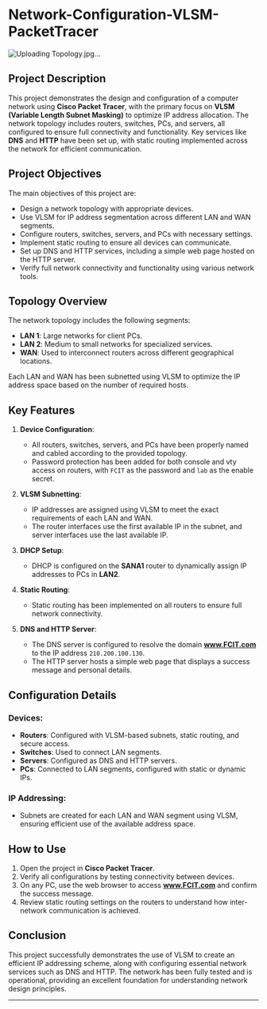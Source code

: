 # Network-Configuration-VLSM-PacketTracer
![Uploading Topology.jpg…]()

## Project Description
This project demonstrates the design and configuration of a computer network using **Cisco Packet Tracer**, with the primary focus on **VLSM (Variable Length Subnet Masking)** to optimize IP address allocation. The network topology includes routers, switches, PCs, and servers, all configured to ensure full connectivity and functionality. Key services like **DNS** and **HTTP** have been set up, with static routing implemented across the network for efficient communication.

## Project Objectives
The main objectives of this project are:
- Design a network topology with appropriate devices.
- Use VLSM for IP address segmentation across different LAN and WAN segments.
- Configure routers, switches, servers, and PCs with necessary settings.
- Implement static routing to ensure all devices can communicate.
- Set up DNS and HTTP services, including a simple web page hosted on the HTTP server.
- Verify full network connectivity and functionality using various network tools.

## Topology Overview
The network topology includes the following segments:
- **LAN 1**: Large networks for client PCs.
- **LAN 2**: Medium to small networks for specialized services.
- **WAN**: Used to interconnect routers across different geographical locations.

Each LAN and WAN has been subnetted using VLSM to optimize the IP address space based on the number of required hosts.

## Key Features
1. **Device Configuration**: 
   - All routers, switches, servers, and PCs have been properly named and cabled according to the provided topology.
   - Password protection has been added for both console and vty access on routers, with `FCIT` as the password and `lab` as the enable secret.
   
2. **VLSM Subnetting**:
   - IP addresses are assigned using VLSM to meet the exact requirements of each LAN and WAN.
   - The router interfaces use the first available IP in the subnet, and server interfaces use the last available IP.
   
3. **DHCP Setup**:
   - DHCP is configured on the **SANA1** router to dynamically assign IP addresses to PCs in **LAN2**.

4. **Static Routing**:
   - Static routing has been implemented on all routers to ensure full network connectivity.

5. **DNS and HTTP Server**:
   - The DNS server is configured to resolve the domain **www.FCIT.com** to the IP address `210.200.100.130`.
   - The HTTP server hosts a simple web page that displays a success message and personal details.

## Configuration Details
### Devices:
- **Routers**: Configured with VLSM-based subnets, static routing, and secure access.
- **Switches**: Used to connect LAN segments.
- **Servers**: Configured as DNS and HTTP servers.
- **PCs**: Connected to LAN segments, configured with static or dynamic IPs.

### IP Addressing:
- Subnets are created for each LAN and WAN segment using VLSM, ensuring efficient use of the available address space.

## How to Use
1. Open the project in **Cisco Packet Tracer**.
2. Verify all configurations by testing connectivity between devices.
3. On any PC, use the web browser to access **www.FCIT.com** and confirm the success message.
4. Review static routing settings on the routers to understand how inter-network communication is achieved.

## Conclusion
This project successfully demonstrates the use of VLSM to create an efficient IP addressing scheme, along with configuring essential network services such as DNS and HTTP. The network has been fully tested and is operational, providing an excellent foundation for understanding network design principles.

---


